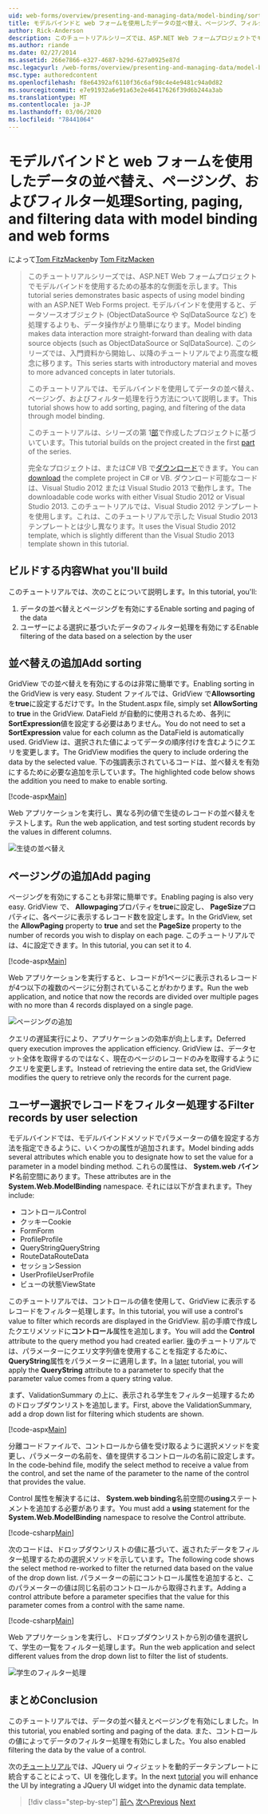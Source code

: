 ```yaml
---
uid: web-forms/overview/presenting-and-managing-data/model-binding/sorting-paging-and-filtering-data
title: モデルバインドと web フォームを使用したデータの並べ替え、ページング、フィルター処理 |Microsoft Docs
author: Rick-Anderson
description: このチュートリアルシリーズでは、ASP.NET Web フォームプロジェクトでモデルバインドを使用するための基本的な側面を示します。 モデルバインドを使用すると、データの相互作用がより簡単になり-...
ms.author: riande
ms.date: 02/27/2014
ms.assetid: 266e7866-e327-4687-b29d-627a0925e87d
msc.legacyurl: /web-forms/overview/presenting-and-managing-data/model-binding/sorting-paging-and-filtering-data
msc.type: authoredcontent
ms.openlocfilehash: f8e64392af6110f36c6af98c4e4e9481c94a0d82
ms.sourcegitcommit: e7e91932a6e91a63e2e46417626f39d6b244a3ab
ms.translationtype: MT
ms.contentlocale: ja-JP
ms.lasthandoff: 03/06/2020
ms.locfileid: "78441064"
---
```

# <a name="sorting-paging-and-filtering-data-with-model-binding-and-web-forms"></a><span data-ttu-id="d0809-104">モデルバインドと web フォームを使用したデータの並べ替え、ページング、およびフィルター処理</span><span class="sxs-lookup"><span data-stu-id="d0809-104">Sorting, paging, and filtering data with model binding and web forms</span></span>

<span data-ttu-id="d0809-105">によって[Tom FitzMacken](https://github.com/tfitzmac)</span><span class="sxs-lookup"><span data-stu-id="d0809-105">by [Tom FitzMacken](https://github.com/tfitzmac)</span></span>

> <span data-ttu-id="d0809-106">このチュートリアルシリーズでは、ASP.NET Web フォームプロジェクトでモデルバインドを使用するための基本的な側面を示します。</span><span class="sxs-lookup"><span data-stu-id="d0809-106">This tutorial series demonstrates basic aspects of using model binding with an ASP.NET Web Forms project.</span></span> <span data-ttu-id="d0809-107">モデルバインドを使用すると、データソースオブジェクト (ObjectDataSource や SqlDataSource など) を処理するよりも、データ操作がより簡単になります。</span><span class="sxs-lookup"><span data-stu-id="d0809-107">Model binding makes data interaction more straight-forward than dealing with data source objects (such as ObjectDataSource or SqlDataSource).</span></span> <span data-ttu-id="d0809-108">このシリーズでは、入門資料から開始し、以降のチュートリアルでより高度な概念に移ります。</span><span class="sxs-lookup"><span data-stu-id="d0809-108">This series starts with introductory material and moves to more advanced concepts in later tutorials.</span></span>
> 
> <span data-ttu-id="d0809-109">このチュートリアルでは、モデルバインドを使用してデータの並べ替え、ページング、およびフィルター処理を行う方法について説明します。</span><span class="sxs-lookup"><span data-stu-id="d0809-109">This tutorial shows how to add sorting, paging, and filtering of the data through model binding.</span></span>
> 
> <span data-ttu-id="d0809-110">このチュートリアルは、シリーズの第 1[部](retrieving-data.md)で作成したプロジェクトに基づいています。</span><span class="sxs-lookup"><span data-stu-id="d0809-110">This tutorial builds on the project created in the first [part](retrieving-data.md) of the series.</span></span>
> 
> <span data-ttu-id="d0809-111">完全なプロジェクトは、またはC# VB で[ダウンロード](https://go.microsoft.com/fwlink/?LinkId=286116)できます。</span><span class="sxs-lookup"><span data-stu-id="d0809-111">You can [download](https://go.microsoft.com/fwlink/?LinkId=286116) the complete project in C# or VB.</span></span> <span data-ttu-id="d0809-112">ダウンロード可能なコードは、Visual Studio 2012 または Visual Studio 2013 で動作します。</span><span class="sxs-lookup"><span data-stu-id="d0809-112">The downloadable code works with either Visual Studio 2012 or Visual Studio 2013.</span></span> <span data-ttu-id="d0809-113">このチュートリアルでは、Visual Studio 2012 テンプレートを使用します。これは、このチュートリアルで示した Visual Studio 2013 テンプレートとは少し異なります。</span><span class="sxs-lookup"><span data-stu-id="d0809-113">It uses the Visual Studio 2012 template, which is slightly different than the Visual Studio 2013 template shown in this tutorial.</span></span>

## <a name="what-youll-build"></a><span data-ttu-id="d0809-114">ビルドする内容</span><span class="sxs-lookup"><span data-stu-id="d0809-114">What you'll build</span></span>

<span data-ttu-id="d0809-115">このチュートリアルでは、次のことについて説明します。</span><span class="sxs-lookup"><span data-stu-id="d0809-115">In this tutorial, you'll:</span></span>

1. <span data-ttu-id="d0809-116">データの並べ替えとページングを有効にする</span><span class="sxs-lookup"><span data-stu-id="d0809-116">Enable sorting and paging of the data</span></span>
2. <span data-ttu-id="d0809-117">ユーザーによる選択に基づいたデータのフィルター処理を有効にする</span><span class="sxs-lookup"><span data-stu-id="d0809-117">Enable filtering of the data based on a selection by the user</span></span>

## <a name="add-sorting"></a><span data-ttu-id="d0809-118">並べ替えの追加</span><span class="sxs-lookup"><span data-stu-id="d0809-118">Add sorting</span></span>

<span data-ttu-id="d0809-119">GridView での並べ替えを有効にするのは非常に簡単です。</span><span class="sxs-lookup"><span data-stu-id="d0809-119">Enabling sorting in the GridView is very easy.</span></span> <span data-ttu-id="d0809-120">Student ファイルでは、GridView で**Allowsorting**を**true**に設定するだけです。</span><span class="sxs-lookup"><span data-stu-id="d0809-120">In the Student.aspx file, simply set **AllowSorting** to **true** in the GridView.</span></span> <span data-ttu-id="d0809-121">DataField が自動的に使用されるため、各列に**SortExpression**値を設定する必要はありません。</span><span class="sxs-lookup"><span data-stu-id="d0809-121">You do not need to set a **SortExpression** value for each column as the DataField is automatically used.</span></span> <span data-ttu-id="d0809-122">GridView は、選択された値によってデータの順序付けを含むようにクエリを変更します。</span><span class="sxs-lookup"><span data-stu-id="d0809-122">The GridView modifies the query to include ordering the data by the selected value.</span></span> <span data-ttu-id="d0809-123">下の強調表示されているコードは、並べ替えを有効にするために必要な追加を示しています。</span><span class="sxs-lookup"><span data-stu-id="d0809-123">The highlighted code below shows the addition you need to make to enable sorting.</span></span>

[!code-aspx[Main](sorting-paging-and-filtering-data/samples/sample1.aspx?highlight=5)]

<span data-ttu-id="d0809-124">Web アプリケーションを実行し、異なる列の値で生徒のレコードの並べ替えをテストします。</span><span class="sxs-lookup"><span data-stu-id="d0809-124">Run the web application, and test sorting student records by the values in different columns.</span></span>

![生徒の並べ替え](sorting-paging-and-filtering-data/_static/image2.png)

## <a name="add-paging"></a><span data-ttu-id="d0809-126">ページングの追加</span><span class="sxs-lookup"><span data-stu-id="d0809-126">Add paging</span></span>

<span data-ttu-id="d0809-127">ページングを有効にすることも非常に簡単です。</span><span class="sxs-lookup"><span data-stu-id="d0809-127">Enabling paging is also very easy.</span></span> <span data-ttu-id="d0809-128">GridView で、 **Allowpaging**プロパティを**true**に設定し、 **PageSize**プロパティに、各ページに表示するレコード数を設定します。</span><span class="sxs-lookup"><span data-stu-id="d0809-128">In the GridView, set the **AllowPaging** property to **true** and set the **PageSize** property to the number of records you wish to display on each page.</span></span> <span data-ttu-id="d0809-129">このチュートリアルでは、4に設定できます。</span><span class="sxs-lookup"><span data-stu-id="d0809-129">In this tutorial, you can set it to 4.</span></span>

[!code-aspx[Main](sorting-paging-and-filtering-data/samples/sample2.aspx?highlight=5)]

<span data-ttu-id="d0809-130">Web アプリケーションを実行すると、レコードが1ページに表示されるレコードが4つ以下の複数のページに分割されていることがわかります。</span><span class="sxs-lookup"><span data-stu-id="d0809-130">Run the web application, and notice that now the records are divided over multiple pages with no more than 4 records displayed on a single page.</span></span>

![ページングの追加](sorting-paging-and-filtering-data/_static/image4.png)

<span data-ttu-id="d0809-132">クエリの遅延実行により、アプリケーションの効率が向上します。</span><span class="sxs-lookup"><span data-stu-id="d0809-132">Deferred query execution improves the application efficiency.</span></span> <span data-ttu-id="d0809-133">GridView は、データセット全体を取得するのではなく、現在のページのレコードのみを取得するようにクエリを変更します。</span><span class="sxs-lookup"><span data-stu-id="d0809-133">Instead of retrieving the entire data set, the GridView modifies the query to retrieve only the records for the current page.</span></span>

## <a name="filter-records-by-user-selection"></a><span data-ttu-id="d0809-134">ユーザー選択でレコードをフィルター処理する</span><span class="sxs-lookup"><span data-stu-id="d0809-134">Filter records by user selection</span></span>

<span data-ttu-id="d0809-135">モデルバインドでは、モデルバインドメソッドでパラメーターの値を設定する方法を指定できるように、いくつかの属性が追加されます。</span><span class="sxs-lookup"><span data-stu-id="d0809-135">Model binding adds several attributes which enable you to designate how to set the value for a parameter in a model binding method.</span></span> <span data-ttu-id="d0809-136">これらの属性は、 **System.web バインド**名前空間にあります。</span><span class="sxs-lookup"><span data-stu-id="d0809-136">These attributes are in the **System.Web.ModelBinding** namespace.</span></span> <span data-ttu-id="d0809-137">それには以下が含まれます。</span><span class="sxs-lookup"><span data-stu-id="d0809-137">They include:</span></span>

- <span data-ttu-id="d0809-138">コントロール</span><span class="sxs-lookup"><span data-stu-id="d0809-138">Control</span></span>
- <span data-ttu-id="d0809-139">クッキー</span><span class="sxs-lookup"><span data-stu-id="d0809-139">Cookie</span></span>
- <span data-ttu-id="d0809-140">Form</span><span class="sxs-lookup"><span data-stu-id="d0809-140">Form</span></span>
- <span data-ttu-id="d0809-141">Profile</span><span class="sxs-lookup"><span data-stu-id="d0809-141">Profile</span></span>
- <span data-ttu-id="d0809-142">QueryString</span><span class="sxs-lookup"><span data-stu-id="d0809-142">QueryString</span></span>
- <span data-ttu-id="d0809-143">RouteData</span><span class="sxs-lookup"><span data-stu-id="d0809-143">RouteData</span></span>
- <span data-ttu-id="d0809-144">セッション</span><span class="sxs-lookup"><span data-stu-id="d0809-144">Session</span></span>
- <span data-ttu-id="d0809-145">UserProfile</span><span class="sxs-lookup"><span data-stu-id="d0809-145">UserProfile</span></span>
- <span data-ttu-id="d0809-146">ビューの状態</span><span class="sxs-lookup"><span data-stu-id="d0809-146">ViewState</span></span>

<span data-ttu-id="d0809-147">このチュートリアルでは、コントロールの値を使用して、GridView に表示するレコードをフィルター処理します。</span><span class="sxs-lookup"><span data-stu-id="d0809-147">In this tutorial, you will use a control's value to filter which records are displayed in the GridView.</span></span> <span data-ttu-id="d0809-148">前の手順で作成したクエリメソッドに**コントロール**属性を追加します。</span><span class="sxs-lookup"><span data-stu-id="d0809-148">You will add the **Control** attribute to the query method you had created earlier.</span></span> <span data-ttu-id="d0809-149">[後](using-query-string-values-to-retrieve-data.md)のチュートリアルでは、パラメーターにクエリ文字列値を使用することを指定するために、 **QueryString**属性をパラメーターに適用します。</span><span class="sxs-lookup"><span data-stu-id="d0809-149">In a [later](using-query-string-values-to-retrieve-data.md) tutorial, you will apply the **QueryString** attribute to a parameter to specify that the parameter value comes from a query string value.</span></span>

<span data-ttu-id="d0809-150">まず、ValidationSummary の上に、表示される学生をフィルター処理するためのドロップダウンリストを追加します。</span><span class="sxs-lookup"><span data-stu-id="d0809-150">First, above the ValidationSummary, add a drop down list for filtering which students are shown.</span></span>

[!code-aspx[Main](sorting-paging-and-filtering-data/samples/sample3.aspx?highlight=3-11)]

<span data-ttu-id="d0809-151">分離コードファイルで、コントロールから値を受け取るように選択メソッドを変更し、パラメーターの名前を、値を提供するコントロールの名前に設定します。</span><span class="sxs-lookup"><span data-stu-id="d0809-151">In the code-behind file, modify the select method to receive a value from the control, and set the name of the parameter to the name of the control that provides the value.</span></span>

<span data-ttu-id="d0809-152">Control 属性を解決するには、 **System.web binding**名前空間の**using**ステートメントを追加する必要があります。</span><span class="sxs-lookup"><span data-stu-id="d0809-152">You must add a **using** statement for the **System.Web.ModelBinding** namespace to resolve the Control attribute.</span></span>

[!code-csharp[Main](sorting-paging-and-filtering-data/samples/sample4.cs)]

<span data-ttu-id="d0809-153">次のコードは、ドロップダウンリストの値に基づいて、返されたデータをフィルター処理するための選択メソッドを示しています。</span><span class="sxs-lookup"><span data-stu-id="d0809-153">The following code shows the select method re-worked to filter the returned data based on the value of the drop down list.</span></span> <span data-ttu-id="d0809-154">パラメーターの前にコントロール属性を追加すると、このパラメーターの値は同じ名前のコントロールから取得されます。</span><span class="sxs-lookup"><span data-stu-id="d0809-154">Adding a control attribute before a parameter specifies that the value for this parameter comes from a control with the same name.</span></span>

[!code-csharp[Main](sorting-paging-and-filtering-data/samples/sample5.cs)]

<span data-ttu-id="d0809-155">Web アプリケーションを実行し、ドロップダウンリストから別の値を選択して、学生の一覧をフィルター処理します。</span><span class="sxs-lookup"><span data-stu-id="d0809-155">Run the web application and select different values from the drop down list to filter the list of students.</span></span>

![学生のフィルター処理](sorting-paging-and-filtering-data/_static/image6.png)

## <a name="conclusion"></a><span data-ttu-id="d0809-157">まとめ</span><span class="sxs-lookup"><span data-stu-id="d0809-157">Conclusion</span></span>

<span data-ttu-id="d0809-158">このチュートリアルでは、データの並べ替えとページングを有効にしました。</span><span class="sxs-lookup"><span data-stu-id="d0809-158">In this tutorial, you enabled sorting and paging of the data.</span></span> <span data-ttu-id="d0809-159">また、コントロールの値によってデータのフィルター処理を有効にしました。</span><span class="sxs-lookup"><span data-stu-id="d0809-159">You also enabled filtering the data by the value of a control.</span></span>

<span data-ttu-id="d0809-160">次の[チュートリアル](integrating-jquery-ui.md)では、JQuery ui ウィジェットを動的データテンプレートに統合することによって、UI を強化します。</span><span class="sxs-lookup"><span data-stu-id="d0809-160">In the next [tutorial](integrating-jquery-ui.md) you will enhance the UI by integrating a JQuery UI widget into the dynamic data template.</span></span>

> [!div class="step-by-step"]
> <span data-ttu-id="d0809-161">[前へ](updating-deleting-and-creating-data.md)
> [次へ](integrating-jquery-ui.md)</span><span class="sxs-lookup"><span data-stu-id="d0809-161">[Previous](updating-deleting-and-creating-data.md)
[Next](integrating-jquery-ui.md)</span></span>
